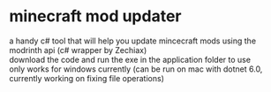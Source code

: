 # minecraft mod updater
a handy c# tool that will help you update mincecraft mods using the modrinth api (c# wrapper by Zechiax)  
download the code and run the exe in the application folder to use  
only works for windows currently (can be run on mac with dotnet 6.0, currently working on fixing file operations)  
